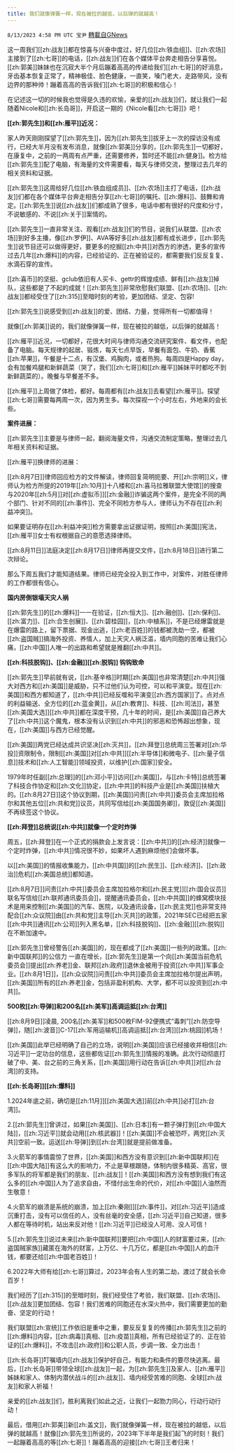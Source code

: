 ```yaml
---
title: 我们就像弹簧一样，现在被拉的越低，以后弹的就越高！
---
```

`8/13/2023 4:58 PM UTC 宝尹` [轉載自GNews](https://gnews.org/articles/1550291)

这一周我们[[zh:战友]]都在惊喜与兴奋中度过，好几位[[zh:铁血组]]、[[zh:农场]]主接到了[[zh:七哥]]的电话，[[zh:战友]]们在各个媒体平台奔走相告分享喜悦。[[zh:郭美]]妹妹也在沉寂大半个月后蹦着高高的传递给我们[[zh:七哥]]的好消息，牙齿基本恢复正常了，精神极佳、脸色健康，一直笑，嗓门老大，走路带风，没有边界的那种帅！蹦着高高的告诉我们[[zh:七哥]]的积极和信心！

在记述这一切的时候我也觉得是久违的欢愉，亲爱的[[zh:战友]]们，就让我们一起随着Nicole和[[zh:长岛哥]]，开启这一期的《Nicole看[[zh:七哥]]》吧！

**[[zh:郭先生]]和[[zh:雁平]]近况：**

家人昨天刚刚探望了[[zh:郭先生]]，因为[[zh:郭先生]]拔牙上一次的探访没有成行，已经大半月没有发布消息，就像[[zh:郭美]]分享的，[[zh:郭先生]]一切都好，在康复中，之前的一两周有点严重，还需要修养，暂时还不能[[zh:健身]]。检方给[[zh:郭先生]]配了电脑，有海量的文件需要看，每天与律师交流，整理过去几年的相关资料和证据。

[[zh:郭先生]]这周给好几位[[zh:铁血组成员]]、[[zh:农场]]主打了电话，[[zh:战友]]们都在各个媒体平台奔走相告分享[[zh:七哥]]的嘱托、[[zh:爆料]]、鼓舞和肯定。[[zh:郭先生]]说[[zh:战友]]们都成熟了很多，电话中都有很好的尺度和分寸，不说敏感的、不说[[zh:关于]]案情的。

[[zh:郭先生]]一直非常关注、观看[[zh:战友]]们的节目，说我们从联盟、[[zh:农场]]到好多主播，像[[zh:罗伊]]、AVA等好多[[zh:战友]]都有成长进步，[[zh:郭先生]]说节目还可以做得更好，要更多的挖掘[[zh:中共]]对西方的渗透，更多的宣传过去几年[[zh:爆料]]的内容，已经验证的、正在被验证的，都需要我们反反复复、水滴石穿的宣传。

[[zh:喜币]]的坚挺、gclub依旧有人买卡、gettr的辉煌成绩、鲜有[[zh:战友]]掉队，这些都是了不起的成就！[[zh:郭先生]]非常欣慰我们联盟、[[zh:农场]]、[[zh:战友]]都经受住了[[zh:315]]至暗时刻的考验，更加团结、坚定、包容!

[[zh:郭先生]]说感受到[[zh:战友]]的爱、团结、力量，觉得所有一切都值得！

就像[[zh:郭美]]说的，我们就像弹簧一样，现在被拉的越低，以后弹的就越高！

[[zh:雁平]]近况，一切都好，花很大时间与律师沟通交流研究案件、看文件，也配备了电脑。每天规律的起居、锻炼，每天七点早饭，早餐有面包、牛奶、香蕉[[zh:苹果]]，午餐是十二点，有汉堡、鸡胸肉，或者热狗。每周四是Happy day，会有加餐鸡腿和新鲜蔬菜（哭了，我们[[zh:七哥]]和[[zh:雁平]]姊妹平时都吃不到新鲜蔬菜的）。晚餐与早餐差不多。

[[zh:雁平]]上周做了体检，都好。每周都有[[zh:战友]]去看望[[zh:雁平]]。探望[[zh:七哥]]需要每两周一次，因为男生多。每次探视一个小时左右，外地来的会长些。

**案件进展：**

[[zh:郭先生]]主要是与律师一起，翻阅海量文件，沟通交流制定策略，整理过去几年相关资料和证据。

[[zh:雁平]]换律师的进展：

[[zh:8月7日]]律师回应检方的文件解读，律师回复简明扼要、开[[zh:宗明]]义，律师认为检方所提的2019年[[zh:10月]]十八楼和[[zh:喜马拉雅联盟大使馆]]的搜查与2020年[[zh:5月]]对[[zh:虚拟币]][[zh:金融]]诈骗这两个案件，是完全不同的两个部门、针对不同的[[zh:事件]]、完全不同检方参与人，律师认为不存在[[zh:利益冲突]]。

如果要证明存在[[zh:利益冲突]]检方需要拿出证据证明，按照[[zh:美国]]宪法，[[zh:雁平]]女士有权根据自己的意愿选择律师。

[[zh:8月11日]]法庭决定[[zh:8月17日]]律师再提交文件，[[zh:8月18日]]进行第二次辩论。

那么下周五我们才能知道结果。律师已经完全投入到工作中，对案件，对胜任律师的工作都很有信心。

**国内房倒银塌天灾人祸**

[[zh:郭先生]]的[[zh:爆料]]一一在验证，[[zh:恒大]]、[[zh:融创]]、[[zh:保利]]、[[zh:富力]]、[[zh:合生创展]]、[[zh:碧桂园]]，[[zh:中植系]]，不是已经爆雷就是在爆雷的路上，留下票据、现金出逃，[[zh:老百姓]]的钱都被洗劫一空，都被[[zh:盗国贼]]搞海外投资、养情人，加上天灾人祸泛滥，墙内同胞的苦难让我们心痛，[[zh:中国]]人唯一的出路和希望就是推翻[[zh:中共]]。

**[[zh:科技脱钩]]、[[zh:金融]][[zh:脱钩]] 钩钩致命**

[[zh:郭先生]]早前就有说，[[zh:基辛格]]时期[[zh:美国]]也非常清楚[[zh:中共]]强大对西方和[[zh:美国]]是威胁，只不过他们认为可控，可以和平演变。现在[[zh:美国]]和西方都知道了，[[zh:中共]]已经反噬和平演变[[zh:西方国家]]了。点对点的利益输送、全方位的[[zh:蓝金黄]]，从[[zh:教育]]、科技、[[zh:司法]]，甚至[[zh:美国大选]][[zh:中共]]都在深度干预，几十年的时间，是[[zh:美国]]自己养大了[[zh:中共]]这个魔鬼，根本没有认识到[[zh:中共]]的邪恶和恐怖超出想象，现在，[[zh:美国]]与西方已经觉醒。

[[zh:美国]]两党已经达成共识坚决[[zh:灭共]]，[[zh:拜登]]总统周三签署对[[zh:华投]]资限制令，限制[[zh:美国]]对[[zh:中共]][[zh:半导体]]和微电子、[[zh:量子信息]]技术和[[zh:人工智能]]领域投资，以维护[[zh:国家]]安全。

1979年时任副[[zh:总理]]的[[zh:邓小平]]访问[[zh:美国]]，与[[zh:卡特]]总统签署了科技合作协定和[[zh:文化]]协定，[[zh:中共]]的科技产业是[[zh:美国]]扶植大的。[[zh:8月27日]]这个协议到期，[[zh:美国]]问责[[zh:中共]]委员会主席加拉格尔和其他五位[[zh:共和党]]议员，共同写信给[[zh:美国国务卿]]，敦促[[zh:美国]]不再续签这个协议。

**[[zh:拜登]]总统说[[zh:中共]]就像一个定时炸弹**

周五，[[zh:拜登]]在一个正式的捐款会上发言说：[[zh:中共]]的[[zh:经济]]就像一个定时炸弹，[[zh:中共]]情况很不妙，如果坏人遇到麻烦他们会做坏事。

以[[zh:美国]]的情报收集能力，[[zh:中共国]]的[[zh:民生]]、[[zh:经济]]、[[zh:政治]]危机[[zh:美国总统]]都知道。

[[zh:8月7日]]问责[[zh:中共]]委员会主席加拉格尔和[[zh:民主党]][[zh:国会议员]]联名写信给[[zh:联邦通讯委员会]]，提醒通讯委员会，[[zh:中共国]]的蜂窝模块技术是用来控制[[zh:美国]]的汽车、医院，以及通讯设备，[[zh:民主党]]也非常支持配合[[zh:众议院]]由[[zh:共和党]]主导[[zh:灭共]]的政策，2021年SEC已经把五家[[zh:中共]]通讯[[zh:公司]]列入黑名单，[[zh:科技脱钩]]、[[zh:金融]][[zh:脱钩]]在不断加速中。

[[zh:郭先生]]曾经警告[[zh:美国]]的，现在都成了[[zh:美国]]一些列的政策。[[zh:新中国联邦]]的公信力 一直在增长，[[zh:郭先生]]是第一个向[[zh:美国当前危机委员会]]提出[[zh:养老]]金、联邦[[zh:政府]]退休金被用于投资[[zh:中共]]军事企业。[[zh:8月1日]]，[[zh:众议院]]问责[[zh:中共]]委员会主席加拉格尔提出声明，[[zh:美国]]所有的[[zh:养老]]金，包括非盈利机构、大学，都不可以投资到[[zh:中共]]。

**500枚[[zh:导弹]]和200名[[zh:美军]]高调运抵[[zh:台湾]]**

[[zh:8月9日]]凌晨, 200名[[zh:美军]]和500枚FIM-92便携式“毒刺”[[zh:防空导弹]]，随[[zh:波音]]C-17[[zh:军用运输机]]高调运抵[[zh:台湾]][[zh:桃园]]机场！

[[zh:美国]]此举已经明确了自己的立场，说明[[zh:美国]]应该已经接收并相信[[zh:习近平]]一定功台的信息，这些都佐证[[zh:郭先生]]情报的准确。此次行动彻底打破了中、美、台之前的三角关系，[[zh:美国]]用行动在告诉[[zh:中共]]对[[zh:台湾]]的支持。

**[[zh:长岛哥]][[zh:爆料]]**

1.2024年底之前，确切是[[zh:11月]][[zh:美国大选]]前[[zh:中共]]必打[[zh:台湾]]。

2.[[zh:郭先生]]曾讲过，如果[[zh:美国]]、[[zh:日本]]有一颗子弹打到[[zh:中国大陆]]，[[zh:习近平]]就会动用[[zh:核武器]]！[[zh:美国]]不会被恐吓，两党[[zh:灭共]]空前一致。运送[[zh:导弹]]到[[zh:台湾]]就是提前做准备。

3.火箭军的事情震惊了世界，[[zh:美国]]和西方没有意识到[[zh:新中国联邦]]在[[zh:中国大陆]]有这么大的影响力，不止是草根跟随，体制内很多精英、高官，很多军队的将军都是我们的朋友、[[zh:战友]]！[[zh:美国]]和西方没有想到我们有这么多的[[zh:中国]]人为了追求自由，不惜付出生命的代价，对[[zh:中国]]人油然而生敬意！

4.火箭军的崩溃是系统的崩溃，加上[[zh:秦刚]][[zh:事件]]，对[[zh:习近平]]造成沉重打击，没有可以信任的人，没有丝毫的安全感，[[zh:习近平]]自己知道，很多人都在等待时机，站出来反对他！[[zh:习近平]]已经没人可用、没人可信！

5.[[zh:郭先生]]说过未来[[zh:新中国联邦]]要把[[zh:中国]]人的财富要过来，[[zh:盗国贼家族]]藏匿在海外的财富，上万亿、十几万亿，都是[[zh:中国]]人的血汗钱，都要还给[[zh:中国老百姓]]！

6.2022年大师有给[[zh:七哥]]算过，2023年会有人生的第二劫，渡过了就会长命百岁！

我们经历了[[zh:315]]的至暗时刻，我们经受住了考验，我们联盟、[[zh:农场]]、[[zh:战友]]更加团结、包容！我们苦难的同胞还在水深火热中，我们需要更加的勤奋、坚定的行动！

我们联盟[[zh:宣统]]工作依旧是重中之重，要反反复复的传播[[zh:郭先生]]之前的[[zh:爆料]]内容，[[zh:病毒]]真相、[[zh:疫苗]]真相，所有已经验证了的、正在验证的[[zh:爆料]]，不攻击[[zh:政府]]和公职人员，步调一致、全力出击！

[[zh:长岛哥]]叮嘱墙内[[zh:战友]]保护好自己，有能力和条件的要尽快逃离。最后，[[zh:长岛哥]]带领全球[[zh:战友]]一起，为[[zh:郭先生]]及家人、[[zh:雁平]]姊妹和家人、体制内潜伏战斗的[[zh:战友]]、墙内经受苦难的同胞、全球[[zh:战友]]和家人祈福！

亲爱的[[zh:战友]]们，胜利离我们如此之近，让我们一起勠力同心，行动行动行动！

最后，借用[[zh:郭美]]新[[zh:盖文]]，我们就像弹簧一样，现在被拉的越低，以后弹的就越高！就像[[zh:郭先生]]所说的，2023年下半年是我们起飞的时刻！我们一起蹦着高高的等[[zh:七哥]]！蹦着高高的迎接[[zh:七哥]]王者归来！
